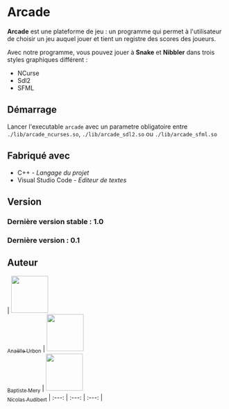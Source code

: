 # Arcade

**Arcade** est une plateforme de jeu : un programme qui permet à l'utilisateur de choisir un jeu auquel jouer et tient un registre des scores des joueurs.

Avec notre programme, vous pouvez jouer à **Snake** et **Nibbler** dans trois styles graphiques différent :
- NCurse
- Sdl2
- SFML

## Démarrage

Lancer l'executable `arcade` avec un parametre obligatoire entre `./lib/arcade_ncurses.so`, `./lib/arcade_sdl2.so` ou `./lib/arcade_sfml.so`

## Fabriqué avec

- C++ - *Langage du projet*
- Visual Studio Code - *Editeur de textes*

## Version

### Dernière version stable : 1.0

### Dernière version : 0.1

## Auteur

| [<img src="https://github.com/Anagon1803.png?size=85" width=85><br><sub>Anaëlle Urbon</sub>](https://github.com/Anagon1803)
| [<img src="https://github.com/BaptisteMERY.png?size=85" width=85><br><sub>Baptiste Mery</sub>](https://github.com/BaptisteMERY)
| [<img src="https://github.com/TTG-Phyros.png?size=85" width=85><br><sub>Nicolas Audibert</sub>](https://github.com/TTG-Phyros)
| :---: | :---: | :---: |
